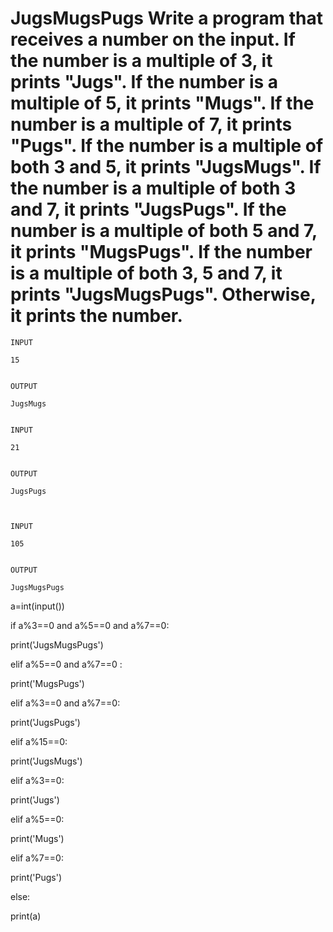 # JugsMugsPugs  Write a program that receives a number on the input. If the number is a multiple of 3, it prints "Jugs".  If the number is a multiple of 5, it prints "Mugs". If the number is a multiple of 7, it prints "Pugs". If the number is a multiple of both 3 and 5, it prints "JugsMugs". If the number is a multiple of both 3 and 7, it prints "JugsPugs". If the number is a multiple of both 5 and 7, it prints "MugsPugs". If the number is a multiple of both 3, 5 and 7, it prints "JugsMugsPugs". Otherwise, it prints the number.

~~~
INPUT 

15


OUTPUT

JugsMugs


INPUT 

21


OUTPUT

JugsPugs



INPUT 

105


OUTPUT 

JugsMugsPugs
~~~

a=int(input())

if a%3==0 and a%5==0 and a%7==0:

  print('JugsMugsPugs')
  
elif a%5==0 and a%7==0 :

  print('MugsPugs')
  
elif a%3==0 and a%7==0:

  print('JugsPugs')
  
elif a%15==0:

  print('JugsMugs')
  
elif a%3==0:

  print('Jugs')
  
elif a%5==0:

  print('Mugs')
  
elif a%7==0:

  print('Pugs')
  
else:

  print(a)
